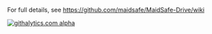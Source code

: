 For full details, see https://github.com/maidsafe/MaidSafe-Drive/wiki

[![githalytics.com alpha](https://cruel-carlota.pagodabox.com/7a0c4bbdfcf8bc29b64514eba179f673 "githalytics.com")](http://githalytics.com/maidsafe/MaidSafe-Drive)
